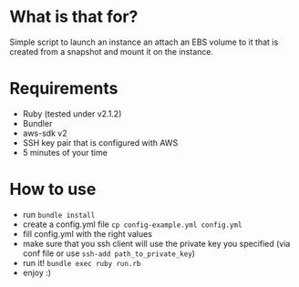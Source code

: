 # What is that for?
Simple script to launch an instance an attach an EBS volume to it that is created from a snapshot and mount it on the instance.

# Requirements

* Ruby (tested under v2.1.2)
* Bundler
* aws-sdk v2
* SSH key pair that is configured with AWS
* 5 minutes of your time

# How to use

* run `bundle install`
* create a config.yml file `cp config-example.yml config.yml`
* fill config.yml with the right values
* make sure that you ssh client will use the private key you specified (via conf file or use `ssh-add path_to_private_key`)
* run it! `bundle exec ruby run.rb`
* enjoy :)